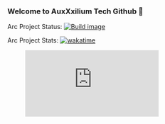 ### Welcome to AuxXxilium Tech Github 👋

Arc Project Status: [![Build image](https://github.com/AuxXxilium/arc/actions/workflows/main.yml/badge.svg)](https://github.com/AuxXxilium/arc/actions/workflows/main.yml)

Arc Project Stats: [![wakatime](https://wakatime.com/badge/user/faedcb8b-e7cf-4ef4-8c9f-d24d6b2de49c/project/c68fca05-680c-4fcf-a149-bd707089111b.svg)](https://wakatime.com/badge/user/faedcb8b-e7cf-4ef4-8c9f-d24d6b2de49c/project/c68fca05-680c-4fcf-a149-bd707089111b)

<figure><embed src="https://wakatime.com/share/@faedcb8b-e7cf-4ef4-8c9f-d24d6b2de49c/3804150a-243f-4365-b03b-aa035b5352f2.svg"></embed></figure>

<!--
**AuxXxilium/AuxXxilium** is a ✨ _special_ ✨ repository because its `README.md` (this file) appears on your GitHub profile.

Here are some ideas to get you started:

- 🔭 I’m currently working on ...
- 🌱 I’m currently learning ...
- 👯 I’m looking to collaborate on ...
- 🤔 I’m looking for help with ...
- 💬 Ask me about ...
- 📫 How to reach me: ...
- 😄 Pronouns: ...
- ⚡ Fun fact: ...
-->
